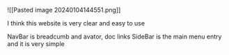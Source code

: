 ![[Pasted image 20240104144551.png]]

I think this website is very clear and easy to use


NavBar is breadcumb and avator, doc links
SideBar is the main menu entry and it is very simple

